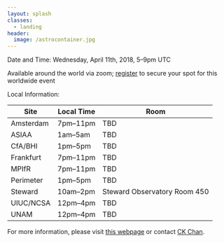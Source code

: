 ```yaml
---
layout: splash
classes:
  - landing
header:
  image: /astrocontainer.jpg
---
```


Date and Time: Wednesday, April 11th, 2018, 5–9pm UTC

Available around the world via zoom; [register](https://zoom.us/webinar/register/WN_b3STeD9YRT-NpU5UiG8ifQ) to secure your spot for this worldwide event

Local Information:

Site | Local Time | Room
---- | ---------- | ----
Amsterdam | 7pm–11pm | TBD
ASIAA | 1am–5am | TBD
CfA/BHI | 1pm–5pm | TBD
Frankfurt | 7pm–11pm | TBD
MPIfR | 7pm–11pm | TBD
Perimeter | 1pm–5pm | TBD
Steward | 10am–2pm | Steward Observatory Room 450
UIUC/NCSA | 12pm–4pm | TBD
UNAM | 12pm–4pm | TBD

For more information, please visit [this webpage](https://astrocontainers.github.io/2018-04-hackathon) or contact [CK Chan](mailto:chanc@email.arizona.edu).

